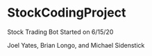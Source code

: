 # StockCodingProject
Stock Trading Bot
Started on 6/15/20

Joel Yates, Brian Longo, and Michael Sidenstick
